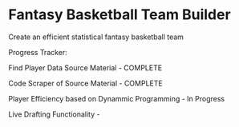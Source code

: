 # Fantasy Basketball Team Builder
Create an efficient statistical fantasy basketball team
 
 Progress Tracker:
 
 Find Player Data Source Material - COMPLETE
 
 Code Scraper of Source Material - COMPLETE
 
 Player Efficiency based on Dynammic Programming - In Progress

 Live Drafting Functionality - 
